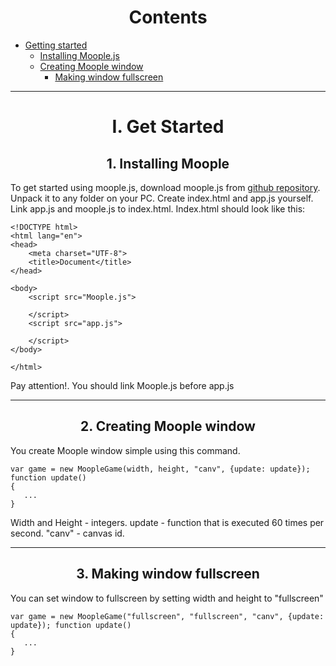 <div id="content">

<center>

# Contents

</center>

*   [Getting started](#getstarted)
    *   [Installing Moople.js](#installingmoople)
    *   [Creating Moople window](#creatingwindow)
        *   [Making window fullscreen](#settingfullscreen)

* * *

<div id="getstarted">

<center>

# I. Get Started

</center>

<div id="installingmoople">

<center>

## 1\. Installing Moople

</center>

To get started using moople.js, download moople.js from [github repository](https://github.com/danmoop/moople.js---html5-library). Unpack it to any folder on your PC. Create index.html and app.js yourself. Link app.js and moople.js to index.html. Index.html should look like this:

```
<!DOCTYPE html> 
<html lang="en"> 
<head> 
    <meta charset="UTF-8"> 
    <title>Document</title> 
</head>

<body> 
    <script src="Moople.js">

    </script>
    <script src="app.js">

    </script> 
</body> 

</html>
```

Pay attention!. You should link Moople.js before app.js

</div>

* * *

<div id="creatingwindow">

<center>

## 2\. Creating Moople window

</center>

You create Moople window simple using this command.

```
var game = new MoopleGame(width, height, "canv", {update: update}); function update()
{
   ... 
}
```

Width and Height - integers. update - function that is executed 60 times per second. "canv" - canvas id.

</div>

* * *

<div id="settingfullscreen">

<center>

## 3\. Making window fullscreen

</center>

You can set window to fullscreen by setting width and height to "fullscreen"

```
var game = new MoopleGame("fullscreen", "fullscreen", "canv", {update: update}); function update()
{ 
   ...
}
```
</div>

</div>

</div>
